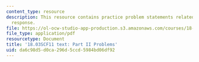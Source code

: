 ```yaml
---
content_type: resource
description: This resource contains practice problem statements related to exponential
  response.
file: https://ol-ocw-studio-app-production.s3.amazonaws.com/courses/18-03sc-differential-equations-fall-2011/da6c98d5d0ca296d5ccd5984bd06df92_MIT18_03SCF11_ps4_II_s14q.pdf
file_type: application/pdf
resourcetype: Document
title: '18.03SCF11 text: Part II Problems'
uid: da6c98d5-d0ca-296d-5ccd-5984bd06df92
---
```

